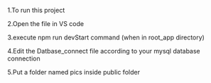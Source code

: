 1.To run this project




2.Open the file in VS code




3.execute npm run devStart command (when in root_app directory)



4.Edit the Datbase_connect file according to your mysql database connection



5.Put a folder named pics inside public folder
